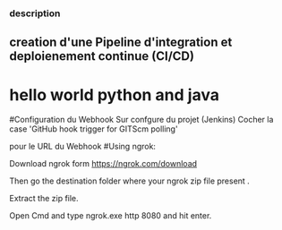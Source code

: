 ### description
## creation d'une Pipeline d'integration et deploienement continue (CI/CD)
# hello world python and java 
#Configuration du Webhook 
Sur confgure du projet (Jenkins) Cocher la case 'GitHub hook trigger for GITScm polling'

pour le URL du Webhook
#Using ngrok:

Download ngrok form https://ngrok.com/download

Then go the destination folder where your ngrok zip file present .

Extract the zip file.

Open Cmd and type ngrok.exe http 8080 and hit enter.
 


